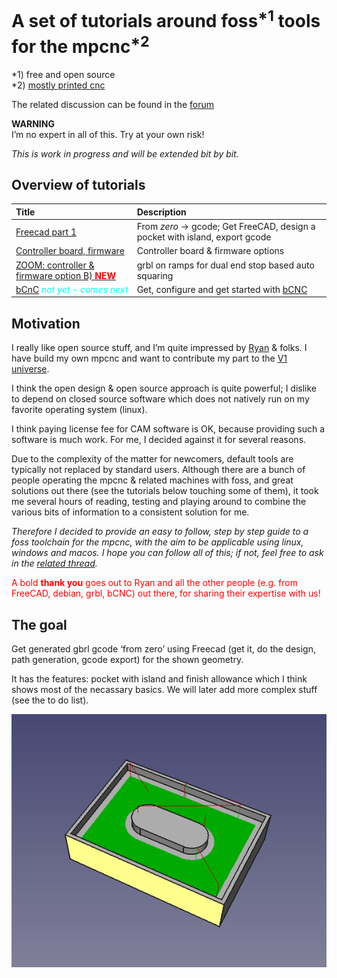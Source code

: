 # A set of tutorials around foss<sup>*1</sup> tools for the mpcnc<sup>*2</sup>
*1) free and open source<br>
*2) [mostly printed cnc](https://www.v1engineering.com/specifications/)

The related discussion can be found in the [forum](https://www.v1engineering.com/forum/topic/foss-milling-toolchain-freecad-gbrl-on-ramps-discussion/) 

**WARNING**
<br>
I’m no expert in all of this. Try at your own risk!

*This is work in progress and will be extended bit by bit.*

## Overview of tutorials

| Title | Description      |
| :------------- |:-------------|
| [Freecad part 1](freecad_1.html) | From *zero* &rarr; gcode; Get FreeCAD, design a pocket with island, export gcode|
| [Controller board, firmware](firmware_1.html)  | Controller board & firmware options |
| [ZOOM: controller & firmware option B)  <span style="color:red">**NEW**</span>](zoom_1.html) | grbl on ramps for dual end stop based auto squaring |
| [bCnC](bcnc_1.html) <span style="color:cyan">*not yet - comes next*</span> | Get, configure and get started with [bCNC](https://github.com/vlachoudis/bCNC) |


## Motivation
I really like open source stuff, and I’m quite impressed by [Ryan](https://www.v1engineering.com/members/vicious1/) & folks. I have build my own mpcnc and want to contribute my part to the [V1 universe](https://www.v1engineering.com/).

I think the open design & open source approach is quite powerful; I dislike to depend on closed source software which does not natively run on my favorite operating system (linux).

I think paying license fee for CAM software is OK, because providing such a software is much work.
For me, I decided against it for several reasons.

Due to the complexity of the matter for newcomers, default tools are typically not replaced by standard users. Although there are a bunch of people operating the mpcnc & related machines with foss, and great solutions out there (see the tutorials below touching some of them), it took me several hours of reading, testing and playing around to combine the various bits of information to a consistent solution for me.  

*Therefore I decided to provide an easy to follow, step by step guide to a foss toolchain for the mpcnc, with the aim to be applicable using linux, windows and macos.
I hope you can follow all of this; if not, feel free to ask in the [related thread](https://www.v1engineering.com/forum/topic/foss-milling-toolchain-freecad-gbrl-on-ramps-discussion/).*

<span style="color:red">A bold **thank you** goes out to Ryan and all the other people (e.g. from FreeCAD, debian, grbl, bCNC) out there, for sharing their expertise with us!</span> 




## The goal
Get generated gbrl gcode ‘from zero’ using Freecad (get it, do the design, path generation, gcode export) for the shown geometry.

It has the features: pocket with island and finish allowance which I think shows most of the necassary basics. We will later add more complex stuff (see the to do list).

![](/assets/images/xScreenshot1.png "A pocket with island designed in FreeCAD")

